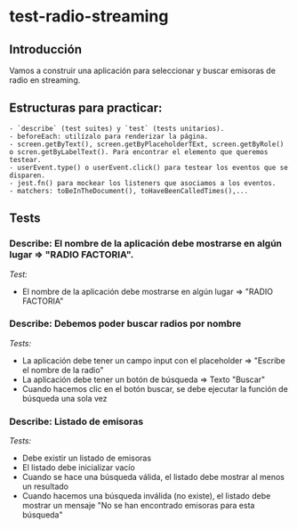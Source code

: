 # test-radio-streaming

## Introducción

Vamos a construir una aplicación para seleccionar y buscar emisoras de radio en streaming.

## Estructuras para practicar:
    - `describe` (test suites) y `test` (tests unitarios).
    - beforeEach: utilízalo para renderizar la página.
    - screen.getByText(), screen.getByPlaceholderTExt, screen.getByRole() o scren.getByLabelText(). Para encontrar el elemento que queremos testear.
    - userEvent.type() o userEvent.click() para testear los eventos que se disparen.
    - jest.fn() para mockear los listeners que asociamos a los eventos.
    - matchers: toBeInTheDocument(), toHaveBeenCalledTimes(),...

## Tests

### Describe: El nombre de la aplicación debe mostrarse en algún lugar => "RADIO FACTORIA".
   _Test:_<br>
   - El nombre de la aplicación debe mostrarse en algún lugar => "RADIO FACTORIA" <br>

### Describe: Debemos poder buscar radios por nombre
   _Tests:_<br>
   - La aplicación debe tener un campo input con el placeholder => "Escribe el nombre de la radio"
   - La aplicación debe tener un botón de búsqueda => Texto "Buscar"
   - Cuando hacemos clic en el botón buscar, se debe ejecutar la función de búsqueda una sola vez

### Describe: Listado de emisoras
   _Tests:_
   - Debe existir un listado de emisoras
   - El listado debe inicializar vacío
   - Cuando se hace una búsqueda válida, el listado debe mostrar al menos un resultado
   - Cuando hacemos una búsqueda inválida (no existe), el listado debe mostrar un mensaje "No se han encontrado emisoras para esta búsqueda"
